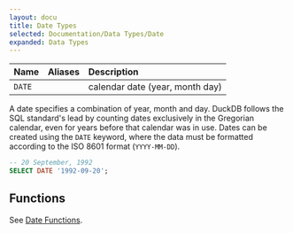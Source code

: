 ```yaml
---
layout: docu
title: Date Types
selected: Documentation/Data Types/Date
expanded: Data Types
---
```

| Name | Aliases | Description |
|:---|:---|:---|
| `DATE` |   | calendar date (year, month day) |

A date specifies a combination of year, month and day. DuckDB follows the SQL standard's lead by counting dates exclusively in the Gregorian calendar, even for years before that calendar was in use. Dates can be created using the `DATE` keyword, where the data must be formatted according to the ISO 8601 format (`YYYY-MM-DD`).

```sql
-- 20 September, 1992
SELECT DATE '1992-09-20';
```

## Functions
See [Date Functions](/docs/sql/functions/date).
